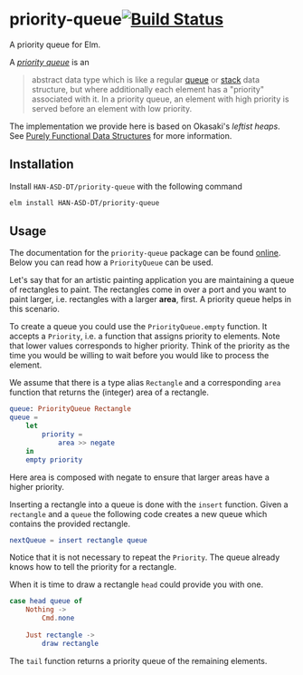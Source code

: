 # priority-queue[![Build Status](https://travis-ci.org/HAN-ASD-DT/priority-queue.svg?branch=master)](https://travis-ci.org/HAN-ASD-DT/priority-queue)
A priority queue for Elm.

A [*priority queue*][priority-queue] is an

> abstract data type which is like a regular [queue][] or [stack][] data structure, but where additionally each element has a "priority" associated with it. In a priority queue, an element with high priority is served before an element with low priority.

The implementation we provide here is based on Okasaki's *leftist heaps*. See [Purely Functional Data Structures][pfds] for more information.

## Installation
Install `HAN-ASD-DT/priority-queue` with the following command

```sh
elm install HAN-ASD-DT/priority-queue
```

## Usage
The documentation for the `priority-queue` package can be found [online][documentation]. Below you can read how a `PriorityQueue` can be used.

Let's say that for an artistic painting application you are maintaining a queue of rectangles to paint. The rectangles come in over a port and you want to paint larger, i.e. rectangles with a larger **area**, first. A priority queue helps in this scenario.

To create a queue you could use the `PriorityQueue.empty` function. It accepts a `Priority`, i.e. a function that assigns priority to elements. Note that lower values corresponds to higher priority. Think of the priority as the time you would be willing to wait before you would like to process the element.

We assume that there is a type alias `Rectangle` and a corresponding `area` function that returns the (integer) area of a rectangle.

```elm
queue: PriorityQueue Rectangle
queue =
    let
        priority =
            area >> negate
    in
    empty priority
```

Here area is composed with negate to ensure that larger areas have a higher priority.

Inserting a rectangle into a queue is done with the `insert` function. Given a `rectangle` and a `queue` the following code creates a new queue which contains the provided rectangle.

```elm
nextQueue = insert rectangle queue
```

Notice that it is not necessary to repeat the `Priority`. The queue already knows how to tell the priority for a rectangle.


When it is time to draw a rectangle `head` could provide you with one.

```elm
case head queue of
    Nothing ->
        Cmd.none
    
    Just rectangle ->
        draw rectangle 
```

The `tail` function returns a priority queue of the remaining elements.

[priority-queue]: https://en.wikipedia.org/wiki/Priority_queue
[queue]: https://en.wikipedia.org/wiki/Queue_(abstract_data_type)
[stack]: https://en.wikipedia.org/wiki/Stack_(abstract_data_type)
[pfds]: https://www.cs.cmu.edu/~rwh/theses/okasaki.pdf
[documentation]: https://package.elm-lang.org/packages/HAN-ASD-DT/priority-queue/latest/
